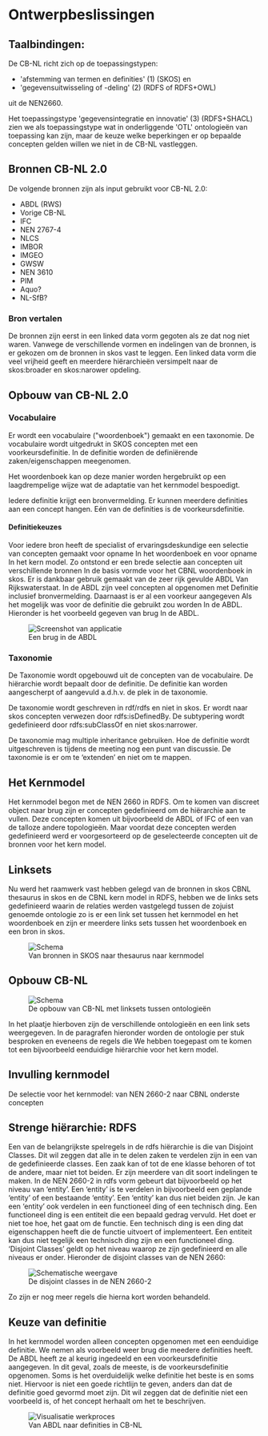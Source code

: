 # Ontwerpbeslissingen

## Taalbindingen: 

De CB-NL richt zich op de toepassingstypen:
* 'afstemming van termen en definities' (1) (SKOS) en 
* 'gegevensuitwisseling of -deling' (2) (RDFS of RDFS+OWL) 

uit de NEN2660. 

Het toepassingstype 'gegevensintegratie en innovatie' (3) (RDFS+SHACL) zien we als toepassingstype wat in onderliggende 'OTL' ontologieën van toepassing kan zijn, maar de keuze welke beperkingen er op bepaalde concepten gelden willen we niet in de CB-NL vastleggen.

## Bronnen CB-NL 2.0
De volgende bronnen zijn als input gebruikt voor CB-NL 2.0:
* ABDL (RWS)
* Vorige CB-NL
* IFC
* NEN 2767-4
* NLCS
* IMBOR
* IMGEO
* GWSW
* NEN 3610
* PIM
* Aquo?
* NL-SfB?

### Bron vertalen 
De bronnen zijn eerst in een linked data vorm gegoten als ze dat nog niet waren. Vanwege de verschillende vormen en indelingen van de bronnen, is er gekozen om de bronnen in skos vast te leggen. Een linked data vorm die veel vrijheid geeft en meerdere hiërarchieën versimpelt naar de skos:broader en skos:narower opdeling.

## Opbouw van CB-NL 2.0

### Vocabulaire
Er wordt een vocabulaire ("woordenboek") gemaakt en een taxonomie. De vocabulaire wordt uitgedrukt in SKOS concepten met een voorkeursdefinitie. In de definitie worden de definiërende zaken/eigenschappen meegenomen.

Het woordenboek kan op deze manier worden hergebruikt op een laagdrempelige wijze wat de adaptatie van het kernmodel bespoedigt. 

Iedere definitie krijgt een bronvermelding. Er kunnen meerdere definities aan een concept hangen. Eén van de definities is de voorkeursdefinitie.

#### Definitiekeuzes
Voor iedere bron heeft de specialist of ervaringsdeskundige een selectie van concepten gemaakt voor opname In het woordenboek en voor opname In het kern model. Zo ontstond er een brede selectie aan concepten uit verschillende bronnen In de basis vormde voor het CBNL woordenboek in skos. Er is dankbaar gebruik gemaakt van de zeer rijk gevulde ABDL Van Rijkswaterstaat. In de ABDL zijn veel concepten al opgenomen met Definitie inclusief bronvermelding. Daarnaast is er al een voorkeur aangegeven Als het mogelijk was voor de definitie die gebruikt zou worden In de ABDL. Hieronder is het voorbeeld gegeven van brug In de ABDL.

<figure id="figure">
  <img src="h/media/brugabdl.png" alt="Screenshot van applicatie" />
  <figcaption>Een brug in de ABDL</figcaption>
</figure>

### Taxonomie
De Taxonomie wordt opgebouwd uit de concepten van de vocabulaire. De hiërarchie wordt bepaalt door de definitie. De definitie kan worden aangescherpt of aangevuld a.d.h.v. de plek in de taxonomie.

De taxonomie wordt geschreven in rdf/rdfs en niet in skos. Er wordt naar skos concepten verwezen door rdfs:isDefinedBy. De subtypering wordt gedefinieerd door rdfs:subClassOf en niet skos:narrower.

De taxonomie mag multiple inheritance gebruiken. Hoe de definitie wordt uitgeschreven is tijdens de meeting nog een punt van discussie.
De taxonomie is er om te ‘extenden’ en niet om te mappen.





## Het Kernmodel
Het kernmodel begon met de NEN 2660 in RDFS. Om te komen van discreet object naar brug zijn er concepten gedefinieerd om de hiërarchie aan te vullen. Deze concepten komen uit bijvoorbeeld de ABDL of IFC of een van de talloze andere topologieën. Maar voordat deze concepten werden gedefinieerd werd er voorgesorteerd op de geselecteerde concepten uit de bronnen voor het kern model.


## Linksets
Nu werd het raamwerk vast hebben gelegd van de bronnen in skos CBNL thesaurus in skos en de CBNL kern model in RDFS, hebben we de links sets gedefinieerd waarin de relaties werden vastgelegd tussen de zojuist genoemde ontologie zo is er een link set tussen het kernmodel en het woordenboek en zijn er meerdere links sets tussen het woordenboek en een bron in skos.

<figure id="figure">
  <img src="h/media/kernmodelenthesaurus.png" alt="Schema" />
  <figcaption>Van bronnen in SKOS naar thesaurus naar kernmodel</figcaption>
</figure>


## Opbouw CB-NL

<figure id="figure">
  <img src="h/media/ontologieen.png" alt="Schema" />
  <figcaption>De opbouw van CB-NL met linksets tussen ontologieën</figcaption>
</figure>

In het plaatje hierboven zijn de verschillende ontologieën en een link sets weergegeven. In de paragrafen hieronder worden de ontologie per stuk besproken en eveneens de regels die We hebben toegepast om te komen tot een bijvoorbeeld eenduidige hiërarchie voor het kern model.

## Invulling kernmodel
De selectie voor het kernmodel: van NEN 2660-2 naar CBNL onderste concepten

## Strenge hiërarchie: RDFS
Een van de belangrijkste spelregels in de rdfs hiërarchie is die van Disjoint Classes. Dit wil zeggen dat alle in te delen zaken te verdelen zijn in een van de gedefinieerde classes. Een zaak kan of tot de ene klasse behoren of tot de andere, maar niet tot beiden.
Er zijn meerdere van dit soort indelingen te maken. In de NEN 2660-2 in rdfs vorm gebeurt dat bijvoorbeeld op het niveau van ‘entity’. Een ‘entity’ is te verdelen in bijvoorbeeld een geplande ‘entity’ of een bestaande ‘entity’. Een ‘entity’ kan dus niet beiden zijn.
Je kan een ‘entity’ ook verdelen in een functioneel ding of een technisch ding. Een functioneel ding is een entiteit die een bepaald gedrag vervuld. Het doet er niet toe hoe, het gaat om de functie. Een technisch ding is een ding dat eigenschappen heeft die de functie uitvoert of implementeert. Een entiteit kan dus niet tegelijk een technisch ding zijn en een functioneel ding.
‘Disjoint Classes’ geldt op het niveau waarop ze zijn gedefinieerd en alle niveaus er onder. 
Hieronder de disjoint classes van de NEN 2660:

<figure id="figure">
  <img src="h/media/bronnencb-nl.png" alt="Schematische weergave" />
  <figcaption>De disjoint classes in de NEN 2660-2</figcaption>
</figure>

Zo zijn er nog meer regels die hierna kort worden behandeld.

## Keuze van definitie
In het kernmodel worden alleen concepten opgenomen met een eenduidige definitie. We nemen als voorbeeld weer brug die meedere definities heeft. De ABDL heeft ze al keurig ingedeeld en een voorkeursdefinitie aangegeven. In dit geval, zoals de meeste, is de voorkeursdefinitie opgenomen. Soms is het overduidelijk welke definitie het beste is en soms niet. Hiervoor is niet een goede richtlijn te geven, anders dan dat de definitie goed gevormd moet zijn. Dit wil zeggen dat de definitie niet een voorbeeld is, of het concept herhaalt om het te beschrijven.

<figure id="figure">
  <img src="h/media/abdldoorgestreept.png" alt="Visualisatie werkproces" />
  <figcaption>Van ABDL naar definities in CB-NL</figcaption>
</figure>
